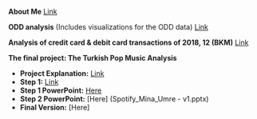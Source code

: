 **About Me**  [Link](mina_silahtaroglu_assignment1.html)


**ODD analysis** (Includes visualizations for the ODD data) [Link](mina_odd.html)


**Analysis of credit card & debit card transactions of 2018, 12 (BKM)** [Link](mina_bkm.html)


**The final project: The Turkish Pop Music Analysis**
- **Project Explanation:** [Link](Spotify_Analysis.html)
- **Step 1:** [Link](Spotify_mina.html)
- **Step 1 PowerPoint:** [Here](Spotify_Mina_Umre.pptx)
- **Step 2 PowerPoint:** [Here] (Spotify_Mina_Umre - v1.pptx)
- **Final Version:** [Here]
